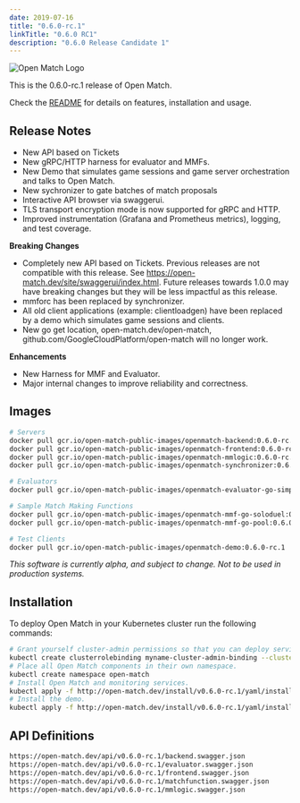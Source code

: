 ```yaml
---
date: 2019-07-16
title: "0.6.0-rc.1"
linkTitle: "0.6.0 RC1"
description: "0.6.0 Release Candidate 1"
---
```


![Open Match Logo](../../../../../images/logo-with-name.png)

This is the 0.6.0-rc.1 release of Open Match.

Check the [README](https://github.com/googleforgames/open-match/tree/release-0.6) for details on features, installation and usage.

## Release Notes

 * New API based on Tickets
 * New gRPC/HTTP harness for evaluator and MMFs.
 * New Demo that simulates game sessions and game server orchestration and talks to Open Match.
 * New sychronizer to gate batches of match proposals
 * Interactive API browser via swaggerui.
 * TLS transport encryption mode is now supported for gRPC and HTTP.
 * Improved instrumentation (Grafana and Prometheus metrics), logging, and test coverage.

**Breaking Changes**
 * Completely new API based on Tickets. Previous releases are not compatible with this release. See https://open-match.dev/site/swaggerui/index.html. Future releases towards 1.0.0 may have breaking changes but they will be less impactful as this release.
 * mmforc has been replaced by synchronizer.
 * All old client applications (example: clientloadgen) have been replaced by a demo which simulates game sessions and clients.
 * New go get location, open-match.dev/open-match, github.com/GoogleCloudPlatform/open-match will no longer work.

**Enhancements**
 * New Harness for MMF and Evaluator.
 * Major internal changes to improve reliability and correctness.

## Images

```bash
# Servers
docker pull gcr.io/open-match-public-images/openmatch-backend:0.6.0-rc.1
docker pull gcr.io/open-match-public-images/openmatch-frontend:0.6.0-rc.1
docker pull gcr.io/open-match-public-images/openmatch-mmlogic:0.6.0-rc.1
docker pull gcr.io/open-match-public-images/openmatch-synchronizer:0.6.0-rc.1

# Evaluators
docker pull gcr.io/open-match-public-images/openmatch-evaluator-go-simple:0.6.0-rc.1

# Sample Match Making Functions
docker pull gcr.io/open-match-public-images/openmatch-mmf-go-soloduel:0.6.0-rc.1
docker pull gcr.io/open-match-public-images/openmatch-mmf-go-pool:0.6.0-rc.1

# Test Clients
docker pull gcr.io/open-match-public-images/openmatch-demo:0.6.0-rc.1
```

_This software is currently alpha, and subject to change. Not to be used in production systems._

## Installation

To deploy Open Match in your Kubernetes cluster run the following commands:

```bash
# Grant yourself cluster-admin permissions so that you can deploy service accounts.
kubectl create clusterrolebinding myname-cluster-admin-binding --clusterrole=cluster-admin --user=$(YOUR_KUBERNETES_USER_NAME)
# Place all Open Match components in their own namespace.
kubectl create namespace open-match
# Install Open Match and monitoring services.
kubectl apply -f http://open-match.dev/install/v0.6.0-rc.1/yaml/install.yaml --namespace open-match
# Install the demo.
kubectl apply -f http://open-match.dev/install/v0.6.0-rc.1/yaml/install-demo.yaml --namespace open-match
```

## API Definitions

```bash
https://open-match.dev/api/v0.6.0-rc.1/backend.swagger.json
https://open-match.dev/api/v0.6.0-rc.1/evaluator.swagger.json
https://open-match.dev/api/v0.6.0-rc.1/frontend.swagger.json
https://open-match.dev/api/v0.6.0-rc.1/matchfunction.swagger.json
https://open-match.dev/api/v0.6.0-rc.1/mmlogic.swagger.json
```
